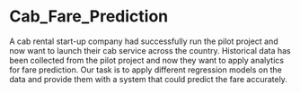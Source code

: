 # Cab_Fare_Prediction
A cab rental start-up company had successfully run the pilot project and now want to launch their cab service across the country.
Historical data has been collected from the pilot project and now they want to apply analytics for fare prediction.
Our task is to apply different regression models on the data and provide them with a system that could predict the fare accurately. 
